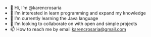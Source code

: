 - 👋 Hi, I’m @karencrosaria
- 👀 I’m interested in learn programming and expand my knowledge
- 🌱 I’m currently learning the Java language
- 💞️ I’m looking to collaborate on with open and simple projects
- 📫 How to reach me by email karencrosaria@gmail.com

<!---
karencrosaria/karencrosaria is a ✨ special ✨ repository because its `README.md` (this file) appears on your GitHub profile.
You can click the Preview link to take a look at your changes.
--->

